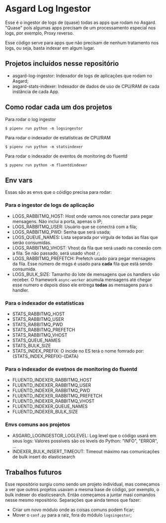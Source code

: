 # Asgard Log Ingestor

Esse é o ingestor de logs de (quase) todas as apps que rodam no Asgard. "Quase" pois algumas apps precisam de um
processamento especial nos logs, por exemplo, Proxy reverso.

Esse código serve para apps que não precisam de nenhum tratamento nos logs, ou seja, basta indexar em algum lugar.


## Projetos incluídos nesse repositório

 - asgard-log-ingestor: Indexador de logs de aplicações que rodam no Asgard;
 - asgard-stats-indexer: Indexador de dados de uso de CPU/RAM de cada instância de cada App.


## Como rodar cada um dos projetos

Para rodar o log ingestor
```
$ pipenv run python -m logsingestor
```

Para rodar o indexador de estatísticas de CPU/RAM

```
$ pipenv run python -m statsindexer
```

Para rodar o indexador de eventos de monitoring do fluentd

```
$ pypenv run python -m fluentdindexer
```


## Env vars

Essas são as envs que o cóidigo precisa para rodar:

### Para o ingestor de logs de aplicação

* LOGS_RABBITMQ_HOST: Host onde vamos nos conectar para pegar mensagens. Não inclui a porta, apenas o IP;
* LOGS_RABBITMQ_USER: Usuário que se conectrá com a fila;
* LOGS_RABBITMQ_PWD: Senha que será usada;
* LOGS_QUEUE_NAMES: Lista separada por vírgula de todas as filas que serão consumidas.
* LOGS_RABBITMQ_VHOST: Vhost da fila que será usado na conexão com a fila. Se não passado, será usado vhost `/`;
* LOGS_RABBITMQ_PREFETCH: Prefetch usado para pegar mensagens da fila. Esse número de msgs é usado para **cada** fila que está sendo consumida.
* LOGS_BULK_SIZE: Tamanho do lote de mensagens que os handlers vão receber. O framework `async-worker` acumula mensagens até chegar esse numero e depois disso ele entrega **todas** as mensagens para o handler.

### Para o indexador de estatísticas

* STATS_RABBITMQ_HOST
* STATS_RABBITMQ_USER
* STATS_RABBITMQ_PWD
* STATS_RABBITMQ_PREFETCH
* STATS_RABBITMQ_VHOST 
* STATS_QUEUE_NAMES
* STATS_BULK_SIZE 
* STATS_INDEX_PREFIX: O íncide no ES terá o nome fomrado por: {STATS_INDEX_PREFIX}-{DATA}

### Para o indexador de evetnos de monitoring do fluentd

* FLUENTD_INDEXER_RABBITMQ_HOST
* FLUENTD_INDEXER_RABBITMQ_USER
* FLUENTD_INDEXER_RABBITMQ_PWD
* FLUENTD_INDEXER_RABBITMQ_PREFETCH
* FLUENTD_INDEXER_RABBITMQ_VHOST 
* FLUENTD_INDEXER_QUEUE_NAMES
* FLUENTD_INDEXER_BULK_SIZE 

### Envs comuns aos projetos

* ASGARD_LOGINGESTOR_LOGLEVEL: Log level que o código usará em seus logs: Valores possíveis são os levels do Python: "INFO", "ERROR", ...
* INDEXER_BULK_INSERT_TIMEOUT: Timeout máximo nas comunicações de bulk insert do elasticsearch

## Trabalhos futuros

Esse repositório surgiu como sendo um projeto individual, mas começamos a ver que outros projetos usavam a mesma base de código, por exemplo, o bulk indexer do elasticsearch. Então começamos a juntar masi comandos nesse mesmo repositório. Separações que ainda temos que fazer:

* Criar um novo módulo onde as coisas comuns podem ficar;
* Mover o `conf.py` para a raiz, fora do módulo `logsingestor`;



